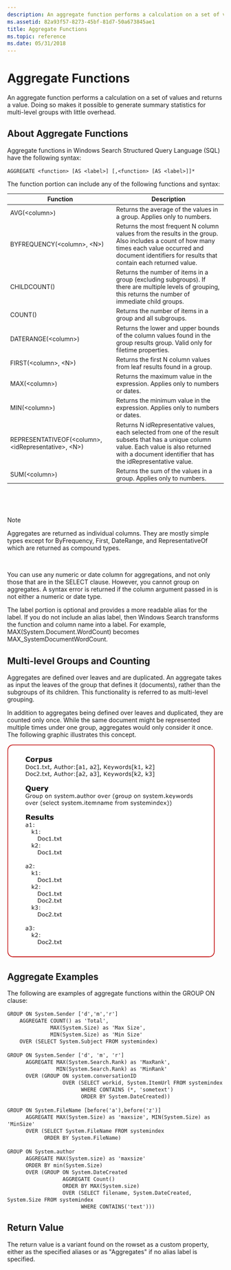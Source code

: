```yaml
---
description: An aggregate function performs a calculation on a set of values and returns a value. Doing so makes it possible to generate summary statistics for multi-level groups with little overhead.
ms.assetid: 82a93f57-8273-45bf-81d7-50a673845ae1
title: Aggregate Functions
ms.topic: reference
ms.date: 05/31/2018
---
```


# Aggregate Functions

An aggregate function performs a calculation on a set of values and returns a value. Doing so makes it possible to generate summary statistics for multi-level groups with little overhead.

## About Aggregate Functions

Aggregate functions in Windows Search Structured Query Language (SQL) have the following syntax:


```
AGGREGATE <function> [AS <label>] [,<function> [AS <label>]]*
```



The function portion can include any of the following functions and syntax:



| Function                                                              | Description                                                                                                                                                                                                 |
|-----------------------------------------------------------------------|-------------------------------------------------------------------------------------------------------------------------------------------------------------------------------------------------------------|
| AVG(&lt;column&gt;)                                                   | Returns the average of the values in a group. Applies only to numbers.                                                                                                                                      |
| BYFREQUENCY(&lt;column&gt;, &lt;N&gt;)                                | Returns the most frequent N column values from the results in the group. Also includes a count of how many times each value occurred and document identifiers for results that contain each returned value. |
| CHILDCOUNT()                                                          | Returns the number of items in a group (excluding subgroups). If there are multiple levels of grouping, this returns the number of immediate child groups.                                                  |
| COUNT()                                                               | Returns the number of items in a group and all subgroups.                                                                                                                                                   |
| DATERANGE(&lt;column&gt;)                                             | Returns the lower and upper bounds of the column values found in the group results group. Valid only for filetime properties.                                                                               |
| FIRST(&lt;column&gt;, &lt;N&gt;)                                      | Returns the first N column values from leaf results found in a group.                                                                                                                                       |
| MAX(&lt;column&gt;)                                                   | Returns the maximum value in the expression. Applies only to numbers or dates.                                                                                                                              |
| MIN(&lt;column&gt;)                                                   | Returns the minimum value in the expression. Applies only to numbers or dates.                                                                                                                              |
| REPRESENTATIVEOF(&lt;column&gt;, &lt;idRepresentative&gt;, &lt;N&gt;) | Returns N idRepresentative values, each selected from one of the result subsets that has a unique column value. Each value is also returned with a document identifier that has the idRepresentative value. |
| SUM(&lt;column&gt;)                                                   | Returns the sum of the values in a group. Applies only to numbers.                                                                                                                                          |



 

 

> [!Note]  
> Aggregates are returned as individual columns. They are mostly simple types except for ByFrequency, First, DateRange, and RepresentativeOf which are returned as compound types.

 

You can use any numeric or date column for aggregations, and not only those that are in the SELECT clause. However, you cannot group on aggregates. A syntax error is returned if the column argument passed in is not either a numeric or date type.

The label portion is optional and provides a more readable alias for the label. If you do not include an alias label, then Windows Search transforms the function and column name into a label. For example, MAX(System.Document.WordCount) becomes MAX\_SystemDocumentWordCount.

## Multi-level Groups and Counting

Aggregates are defined over leaves and are duplicated. An aggregate takes as input the leaves of the group that defines it (documents), rather than the subgroups of its children. This functionality is referred to as multi-level grouping.

In addition to aggregates being defined over leaves and duplicated, they are counted only once. While the same document might be represented multiple times under one group, aggregates would only consider it once. The following graphic illustrates this concept.

![diagram showing that aggregates are defined over leaves and duplicated, and are counted only once](images/aggregates.png)

## Aggregate Examples

The following are examples of aggregate functions within the GROUP ON clause:


```
GROUP ON System.Sender ['d','m','r'] 
    AGGREGATE COUNT() as 'Total',
              MAX(System.Size) as 'Max Size',
              MIN(System.Size) as 'Min Size'
    OVER (SELECT System.Subject FROM systemindex)
              
GROUP ON System.Sender ['d', 'm', 'r']
      AGGREGATE MAX(System.Search.Rank) as 'MaxRank', 
                MIN(System.Search.Rank) as 'MinRank'
      OVER (GROUP ON system.conversationID
                  OVER (SELECT workid, System.ItemUrl FROM systemindex
                        WHERE CONTAINS (*, 'sometext')
                        ORDER BY System.DateCreated))
               
GROUP ON System.FileName [before('a'),before('z')] 
      AGGREGATE MAX(System.Size) as 'maxsize', MIN(System.Size) as 'MinSize' 
      OVER (SELECT System.FileName FROM systemindex
            ORDER BY System.FileName)      
            
GROUP ON System.author 
      AGGREGATE MAX(System.size) as 'maxsize' 
      ORDER BY min(System.Size) 
      OVER (GROUP ON System.DateCreated 
                  AGGREGATE Count() 
                  ORDER BY MAX(System.size) 
                  OVER (SELECT filename, System.DateCreated, System.Size FROM systemindex
                        WHERE CONTAINS('text')))
```



## Return Value

The return value is a variant found on the rowset as a custom property, either as the specified aliases or as "Aggregates" if no alias label is specified.

 

 



